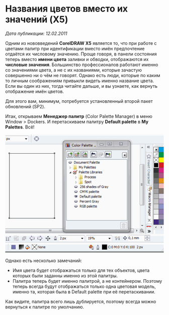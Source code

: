 ﻿# Названия цветов вместо их значений (X5)

_Дата публикации: 12.02.2011_

Одним из нововведений **CorelDRAW X5** является то, что при работе с цветами палитр при идентификации вместо имён предпочтение отдаётся их числовому значению. Проще говоря, в панели состояния теперь вместо **имени цвета** заливки и обводки, отображаются их **числовые значения**. Большинство профессионалов работают именно со значениями цвета, а не с их названиями, которые зачастую совершенно ни о чём не говорят. Однако есть люди, которые по каким то личным соображениям привыкли видеть именно название цвета. Если вы один из них, тогда читайте дальше, и вы узнаете, как вернуть отображение имён цветов.

Для этого вам, минимум, потребуется установленный второй пакет обновлений (SP2).

Итак, открываем **Менеджер палитр** (Color Palette Manager) в меню Window > Dockers. И перетаскиваем палитру **Default palette** в **My Palettes**. Всё!

![Названия цветов вместо их значений в CorelDRAW X5](./f9813749-15ad-4fba-a8b4-90437cb00c28.gif)

Однако есть несколько замечаний:

* Имя цвета будет отображаться только для тех объектов, цвета которых были заданны именно из этой палитры.
* Палитра теперь будет именно палитрой, а не контейнером. Поэтому теперь всегда будут отображаться только одна цветовая модель, именно та, которая была в Default palette при её перетаскивании.

Как видите, палитра всего лишь дублируется, поэтому всегда можно вернуться к палитре по умолчанию.
